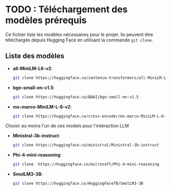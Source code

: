# TODO : Téléchargement des modèles prérequis

Ce fichier liste les modèles nécessaires pour le projet. Ils peuvent être téléchargés depuis Hugging Face en utilisant la commande `git clone`.

## Liste des modèles

- **all-MiniLM-L6-v2**:
  ```bash
  git clone https://huggingface.co/sentence-transformers/all-MiniLM-L6-v2
  ```

- **bge-small-en-v1.5**:
  ```bash
  git clone https://huggingface.co/BAAI/bge-small-en-v1.5
  ```
- **ms-marco-MiniLM-L-6-v2**:
  ```bash
  git clone https://huggingface.co/cross-encoder/ms-marco-MiniLM-L-6-v2
  ```

Choisir au moins l'un de ces models pour l'intéraction LLM

- **Ministral-3b-instruct**:
  ```bash
  git clone https://huggingface.co/ministral/Ministral-3b-instruct
  ```

- **Phi-4-mini-reasoning**:
  ```bash
  git clone  https://huggingface.co/microsoft/Phi-4-mini-reasoning
  ```

- **SmolLM3-3B**:
  ```bash
  git clone https://huggingface.co/HuggingFaceTB/SmolLM3-3B
  ```
